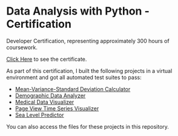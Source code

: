 # Data Analysis with Python - Certification

Developer Certification, representing approximately 300 hours of coursework.

[Click Here](https://www.freecodecamp.org/certification/rafveraldi/data-analysis-with-python-v7) to see the certificate.

As part of this certification, I built the following projects in a virtual environment and got all automated test suites to pass:

- [Mean-Variance-Standard Deviation Calculator](https://replit.com/@RafaelVeraldi/boilerplate-mean-variance-standard-deviation-calculator#main.py)
- [Demographic Data Analyzer](https://replit.com/@RafaelVeraldi/boilerplate-demographic-data-analyzer#main.py)
- [Medical Data Visualizer](https://replit.com/@RafaelVeraldi/boilerplate-medical-data-visualizer#catplot.png)
- [Page View Time Series Visualizer](https://replit.com/@RafaelVeraldi/boilerplate-page-view-time-series-visualizer#main.py)
- [Sea Level Predictor](https://replit.com/@RafaelVeraldi/boilerplate-sea-level-predictor#sea_level_plot.png)

You can also access the files for these projects in this repository.
